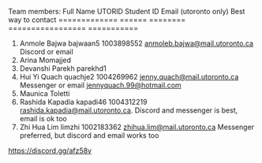 Team members:
   Full Name        UTORID       Student ID     Email (utoronto only)                 Best way to contact
   =============    ======       ========       =================                     ===========
1. Anmole Bajwa     bajwaan5     1003898552     anmoleb.bajwa@mail.utoronto.ca        Discord or email
2. Arina Momajjed
3. Devanshi Parekh  parekhd1
4. Hui Yi Quach     quachje2     1004269962     jenny.quach@mail.utoronto.ca          Messenger or email jennyquach.99@hotmail.com 
5. Maunica Toletti
6. Rashida Kapadia  kapadi46     1004312219     rashida.kapadia@mail.utoronto.ca.     Discord and messenger is best, email is ok too
7. Zhi Hua Lim      limzhi       1002183362     zhihua.lim@mail.utoronto.ca           Messenger preferred, but discord and email works too

https://discord.gg/afz58v
